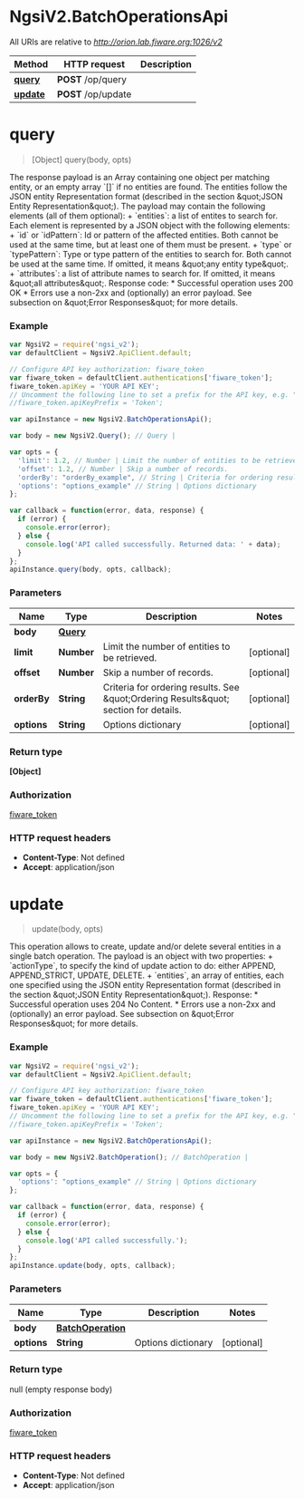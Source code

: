 # NgsiV2.BatchOperationsApi

All URIs are relative to *http://orion.lab.fiware.org:1026/v2*

Method | HTTP request | Description
------------- | ------------- | -------------
[**query**](BatchOperationsApi.md#query) | **POST** /op/query | 
[**update**](BatchOperationsApi.md#update) | **POST** /op/update | 


<a name="query"></a>
# **query**
> [Object] query(body, opts)



The response payload is an Array containing one object per matching entity, or an empty array &#x60;[]&#x60; if  no entities are found. The entities follow the JSON entity Representation format (described in the section \&quot;JSON Entity Representation\&quot;). The payload may contain the following elements (all of them optional): + &#x60;entities&#x60;: a list of entites to search for. Each element is represented by a JSON object with the   following elements:     + &#x60;id&#x60; or &#x60;idPattern&#x60;: Id or pattern of the affected entities. Both cannot be used at the same       time, but at least one of them must be present.     + &#x60;type&#x60; or &#x60;typePattern&#x60;: Type or type pattern of the entities to search for. Both cannot be used at       the same time. If omitted, it means \&quot;any entity type\&quot;. + &#x60;attributes&#x60;: a list of attribute names to search for. If omitted, it means \&quot;all attributes\&quot;.  Response code: * Successful operation uses 200 OK * Errors use a non-2xx and (optionally) an error payload. See subsection on \&quot;Error Responses\&quot; for   more details.

### Example
```javascript
var NgsiV2 = require('ngsi_v2');
var defaultClient = NgsiV2.ApiClient.default;

// Configure API key authorization: fiware_token
var fiware_token = defaultClient.authentications['fiware_token'];
fiware_token.apiKey = 'YOUR API KEY';
// Uncomment the following line to set a prefix for the API key, e.g. "Token" (defaults to null)
//fiware_token.apiKeyPrefix = 'Token';

var apiInstance = new NgsiV2.BatchOperationsApi();

var body = new NgsiV2.Query(); // Query |

var opts = { 
  'limit': 1.2, // Number | Limit the number of entities to be retrieved.
  'offset': 1.2, // Number | Skip a number of records.
  'orderBy': "orderBy_example", // String | Criteria for ordering results. See \"Ordering Results\" section for details.
  'options': "options_example" // String | Options dictionary
};

var callback = function(error, data, response) {
  if (error) {
    console.error(error);
  } else {
    console.log('API called successfully. Returned data: ' + data);
  }
};
apiInstance.query(body, opts, callback);
```

### Parameters

Name | Type | Description  | Notes
------------- | ------------- | ------------- | -------------
 **body** | [**Query**](Query.md)|  |
 **limit** | **Number**| Limit the number of entities to be retrieved. | [optional] 
 **offset** | **Number**| Skip a number of records. | [optional] 
 **orderBy** | **String**| Criteria for ordering results. See \&quot;Ordering Results\&quot; section for details. | [optional] 
 **options** | **String**| Options dictionary | [optional] 

### Return type

**[Object]**

### Authorization

[fiware_token](../README.md#fiware_token)

### HTTP request headers

 - **Content-Type**: Not defined
 - **Accept**: application/json

<a name="update"></a>
# **update**
> update(body, opts)



This operation allows to create, update and/or delete several entities in a single batch operation. The payload is an object with two properties: + &#x60;actionType&#x60;, to specify the kind of update action to do: either APPEND, APPEND_STRICT, UPDATE,   DELETE. + &#x60;entities&#x60;, an array of entities, each one specified using the JSON entity Representation format   (described in the section \&quot;JSON Entity Representation\&quot;). Response: * Successful operation uses 204 No Content. * Errors use a non-2xx and (optionally) an error payload. See subsection on \&quot;Error Responses\&quot; for   more details.

### Example
```javascript
var NgsiV2 = require('ngsi_v2');
var defaultClient = NgsiV2.ApiClient.default;

// Configure API key authorization: fiware_token
var fiware_token = defaultClient.authentications['fiware_token'];
fiware_token.apiKey = 'YOUR API KEY';
// Uncomment the following line to set a prefix for the API key, e.g. "Token" (defaults to null)
//fiware_token.apiKeyPrefix = 'Token';

var apiInstance = new NgsiV2.BatchOperationsApi();

var body = new NgsiV2.BatchOperation(); // BatchOperation |

var opts = { 
  'options': "options_example" // String | Options dictionary
};

var callback = function(error, data, response) {
  if (error) {
    console.error(error);
  } else {
    console.log('API called successfully.');
  }
};
apiInstance.update(body, opts, callback);
```

### Parameters

Name | Type | Description  | Notes
------------- | ------------- | ------------- | -------------
 **body** | [**BatchOperation**](BatchOperation.md)|  | 
 **options** | **String**| Options dictionary | [optional] 

### Return type

null (empty response body)

### Authorization

[fiware_token](../README.md#fiware_token)

### HTTP request headers

 - **Content-Type**: Not defined
 - **Accept**: application/json

